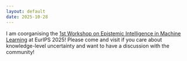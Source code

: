 ```yaml
---
layout: default
date: 2025-10-28    
---
```


I am coorganising the [1st Workshop on Epistemic Intelligence in Machine Learning](https://sites.google.com/view/eiml-eurips2025/home) at EurIPS 2025! 
Please come and visit if you care about knowledge-level uncertainty and want to have a discussion with the community! 